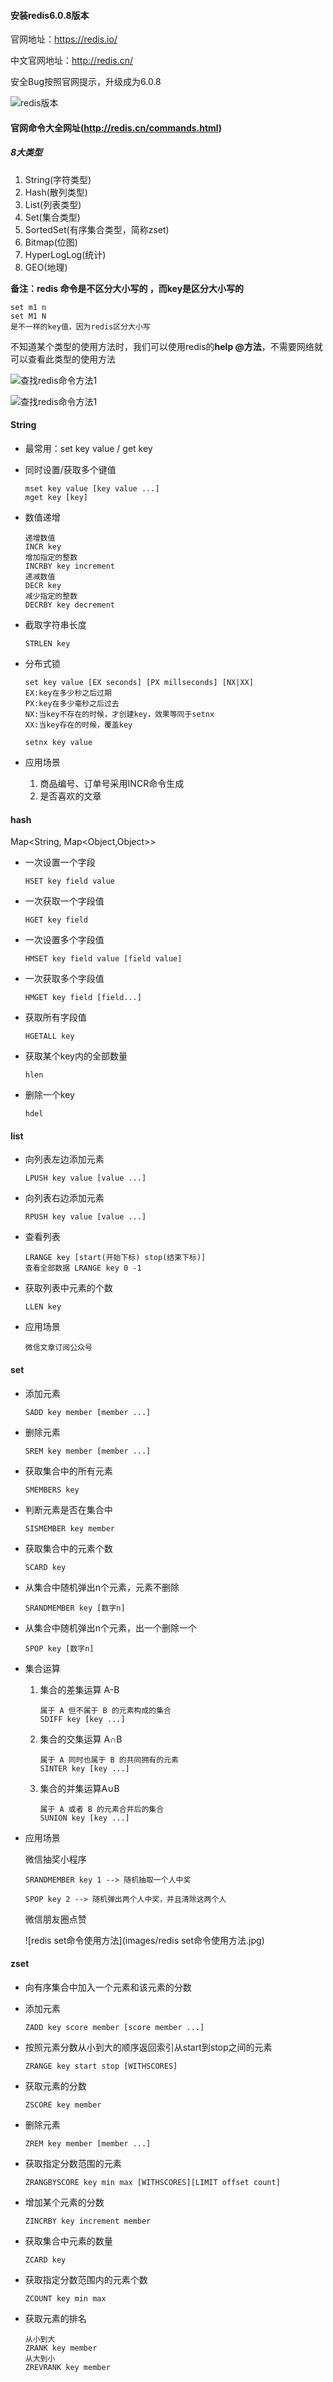 #### 安装redis6.0.8版本

官网地址：https://redis.io/

中文官网地址：http://redis.cn/

安全Bug按照官网提示，升级成为6.0.8

![redis版本](images/redis版本.jpg)

#### 官网命令大全网址(http://redis.cn/commands.html)

##### 8大类型

1. String(字符类型)
2. Hash(散列类型)
3. List(列表类型)
4. Set(集合类型)
5. SortedSet(有序集合类型，简称zset)
6. Bitmap(位图)
7. HyperLogLog(统计)
8. GEO(地理)

**备注：redis 命令是不区分大小写的 ，而key是区分大小写的**

```redis
set m1 n
set M1 N
是不一样的key值，因为redis区分大小写
```

不知道某个类型的使用方法时，我们可以使用redis的**help @方法**，不需要网络就可以查看此类型的使用方法

![查找redis命令方法1](images/查找redis命令方法1.jpg)

![查找redis命令方法1](images/查找redis命令方法2.jpg)

#### String

- 最常用：set key value / get key

- 同时设置/获取多个键值

  ```
  mset key value [key value ...]
  mget key [key]
  ```

- 数值递增

  ```
  递增数值
  INCR key
  增加指定的整数
  INCRBY key increment
  递减数值
  DECR key
  减少指定的整数
  DECRBY key decrement
  ```

- 截取字符串长度

  ```
  STRLEN key
  ```

- 分布式锁

  ```
  set key value [EX seconds] [PX millseconds] [NX|XX]
  EX:key在多少秒之后过期
  PX:key在多少毫秒之后过去
  NX:当key不存在的时候，才创建key，效果等同于setnx
  XX:当key存在的时候，覆盖key
  
  setnx key value
  ```
  
- 应用场景

  1. 商品编号、订单号采用INCR命令生成
  2. 是否喜欢的文章

#### hash

Map<String, Map<Object,Object>>

- 一次设置一个字段

  ```
  HSET key field value
  ```

- 一次获取一个字段值

  ```
  HGET key field
  ```

- 一次设置多个字段值

  ```
  HMSET key field value [field value]
  ```

- 一次获取多个字段值

  ```
  HMGET key field [field...]
  ```

- 获取所有字段值

  ```
  HGETALL key
  ```

- 获取某个key内的全部数量

  ```
  hlen
  ```

- 删除一个key

  ```
  hdel
  ```

#### list 

- 向列表左边添加元素

  ```
  LPUSH key value [value ...]
  ```

- 向列表右边添加元素

  ```
  RPUSH key value [value ...]
  ```

- 查看列表

  ```
  LRANGE key [start(开始下标) stop(结束下标)]
  查看全部数据 LRANGE key 0 -1
  ```

- 获取列表中元素的个数

  ```
  LLEN key
  ```

- 应用场景

  ```
  微信文章订阅公众号
  ```

#### set

- 添加元素

  ```
  SADD key member [member ...]
  ```

- 删除元素

  ```
  SREM key member [member ...]
  ```

- 获取集合中的所有元素

  ```
  SMEMBERS key
  ```

- 判断元素是否在集合中

  ```
  SISMEMBER key member
  ```

- 获取集合中的元素个数

  ```
  SCARD key
  ```

- 从集合中随机弹出n个元素，元素不删除

  ```
  SRANDMEMBER key [数字n]
  ```

- 从集合中随机弹出n个元素，出一个删除一个

  ```
  SPOP key [数字n]
  ```

- 集合运算

  1. 集合的差集运算 A-B

     ```
     属于 A 但不属于 B 的元素构成的集合
     SDIFF key [key ...]
     ```

  2. 集合的交集运算 A∩B

     ```
     属于 A 同时也属于 B 的共同拥有的元素
     SINTER key [key ...]
     ```

  3. 集合的并集运算A∪B

     ```
     属于 A 或者 B 的元素合并后的集合
     SUNION key [key ...]
     ```

- 应用场景

  微信抽奖小程序

  ```
  SRANDMEMBER key 1 --> 随机抽取一个人中奖
   
  SPOP key 2 --> 随机弹出两个人中奖，并且清除这两个人
  ```

  微信朋友圈点赞

  ![redis set命令使用方法](images/redis set命令使用方法.jpg)

#### zset

- 向有序集合中加入一个元素和该元素的分数


- 添加元素

  ```
  ZADD key score member [score member ...]
  ```

- 按照元素分数从小到大的顺序返回索引从start到stop之间的元素

  ```
  ZRANGE key start stop [WITHSCORES]
  ```

- 获取元素的分数

  ```
  ZSCORE key member
  ```

- 删除元素

  ```
  ZREM key member [member ...]
  ```

- 获取指定分数范围的元素

  ```
  ZRANGBYSCORE key min max [WITHSCORES][LIMIT offset count]
  ```

- 增加某个元素的分数

  ```
  ZINCRBY key increment member
  ```

- 获取集合中元素的数量

  ```
  ZCARD key
  ```

- 获取指定分数范围内的元素个数

  ```
  ZCOUNT key min max
  ```

- 获取元素的排名

  ```
  从小到大
  ZRANK key member
  从大到小
  ZREVRANK key member
  ```







